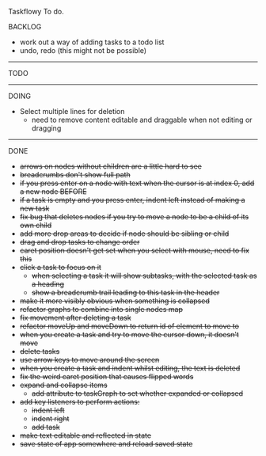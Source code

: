 Taskflowy To do.

BACKLOG

- work out a way of adding tasks to a todo list
- undo, redo (this might not be possible)

---

TODO

---

DOING

- Select multiple lines for deletion
  - need to remove content editable and draggable when not editing or dragging

---

DONE

- ~~arrows on nodes without children are a little hard to see~~
- ~~breadcrumbs don't show full path~~
- ~~if you press enter on a node with text when the cursor is at index 0, add a new node BEFORE~~
- ~~if a task is empty and you press enter, indent left instead of making a new task~~
- ~~fix bug that deletes nodes if you try to move a node to be a child of its own child~~
- ~~add more drop areas to decide if node should be sibling or child~~
- ~~drag and drop tasks to change order~~
- ~~caret position doesn't get set when you select with mouse, need to fix this~~
- ~~click a task to focus on it~~
  - ~~when selecting a task it will show subtasks, with the selected task as a heading~~
  - ~~show a breadcrumb trail leading to this task in the header~~
- ~~make it more visibly obvious when something is collapsed~~
- ~~refactor graphs to combine into single nodes map~~
- ~~fix movement after deleting a task~~
- ~~refactor moveUp and moveDown to return id of element to move to~~
- ~~when you create a task and try to move the cursor down, it doesn't move~~
- ~~delete tasks~~
- ~~use arrow keys to move around the screen~~
- ~~when you create a task and indent whilst editing, the text is deleted~~
- ~~fix the weird caret position that causes flipped words~~
- ~~expand and collapse items~~
  - ~~add attribute to taskGraph to set whether expanded or collapsed~~
- ~~add key listeners to perform actions:~~
  - ~~indent left~~
  - ~~indent right~~
  - ~~add task~~
- ~~make text editable and reflected in state~~
- ~~save state of app somewhere and reload saved state~~